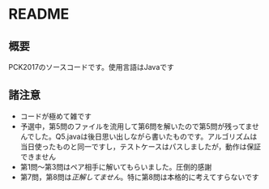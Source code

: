 # README
## 概要
PCK2017のソースコードです。使用言語はJavaです

## 諸注意
* コードが極めて雑です
* 予選中，第5問のファイルを流用して第6問を解いたので第5問が残ってませんでした。Q5.javaは後日思い出しながら書いたものです。アルゴリズムは当日使ったものと同一ですし，テストケースはパスしましたが，動作は保証できません
* 第1問～第3問はペア相手に解いてもらいました。圧倒的感謝
* 第7問，第8問は*正解してません*。特に第8問は本格的に考えてすらないです